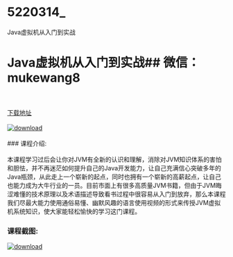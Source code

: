 # 5220314_
Java虚拟机从入门到实战
# Java虚拟机从入门到实战## 微信：mukewang8
<br/></br>[下载地址](http://www.36tz.cn/article/5220314 "下载地址")
<br/></br>[![download](http://36tz.cn/muke_img/2021_07_1-10-300x186.png "下载地址")](http://www.36tz.cn/article/5220314 "下载地址")
<br/></br>### 课程介绍:<br/></br>本课程学习过后会让你对JVM有全新的认识和理解，消除对JVM知识体系的害怕和胆怯，并不再迷茫如何提升自己的Java开发能力，让自己充满信心突破多年的Java瓶颈，从此走上一个崭新的起点，同时也拥有一个崭新的高薪起点，让自己也能力成为大牛行业的一员。目前市面上有很多高质量JVM书籍，但由于JVM晦涩难懂的技术原理以及术语描述导致看书过程中很容易从入门到放弃，那么本课程我们尽最大能力使用通俗易懂、幽默风趣的语言使用视频的形式来传授JVM虚拟机系统知识，使大家能轻松愉快的学习这门课程。

### 课程截图:
[![download](http://36tz.cn/muke_img/2021_07_2-10.png "下载地址")](http://www.36tz.cn/article/5220314 "下载地址")
